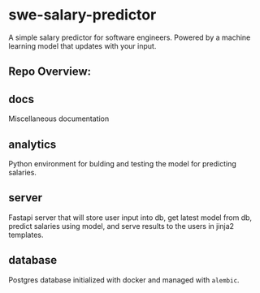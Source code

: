 # swe-salary-predictor
A simple salary predictor for software engineers. Powered by a machine learning model that updates with your input.

##  Repo Overview:

## docs
Miscellaneous documentation

## analytics
Python environment for bulding and testing the model for predicting salaries.

## server
Fastapi server that will store user input into db, get latest model from db, predict salaries using model, and serve results to the users in jinja2 templates.

## database
Postgres database initialized with docker and managed with `alembic`.
